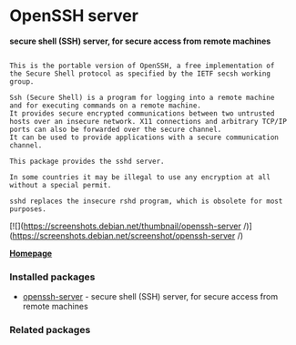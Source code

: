# OpenSSH server

__secure shell (SSH) server, for secure access from remote machines__

```

This is the portable version of OpenSSH, a free implementation of
the Secure Shell protocol as specified by the IETF secsh working
group.

Ssh (Secure Shell) is a program for logging into a remote machine
and for executing commands on a remote machine.
It provides secure encrypted communications between two untrusted
hosts over an insecure network. X11 connections and arbitrary TCP/IP
ports can also be forwarded over the secure channel.
It can be used to provide applications with a secure communication
channel.

This package provides the sshd server.

In some countries it may be illegal to use any encryption at all
without a special permit.

sshd replaces the insecure rshd program, which is obsolete for most
purposes.

```

[![](https://screenshots.debian.net/thumbnail/openssh-server /)](https://screenshots.debian.net/screenshot/openssh-server /)


 **[Homepage](http://www.openssh.com/)**

### Installed packages

* [openssh-server](https://packages.debian.org/stretch/openssh-server) - secure shell (SSH) server, for secure access from remote machines

### Related packages

<sub>  </sub>
